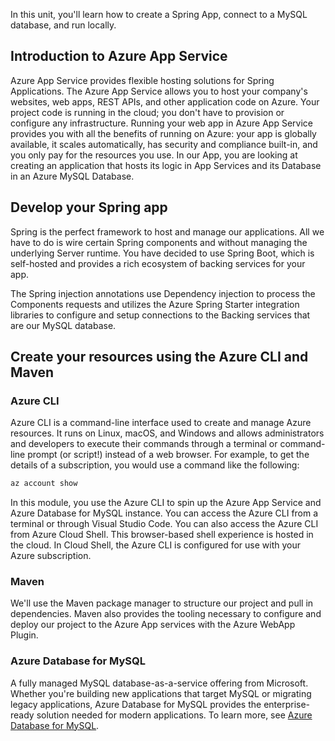 In this unit, you'll learn how to create a Spring App, connect to a MySQL database, and run locally.

## Introduction to Azure App Service

Azure App Service provides flexible hosting solutions for Spring Applications.
The Azure App Service allows you to host your company's websites, web apps, REST APIs, and other application code on Azure. Your project code is running in the cloud; you don't have to provision or configure any infrastructure. Running your web app in Azure App Service provides you with all the benefits of running on Azure: your app is globally available, it scales automatically, has security and compliance built-in, and you only pay for the resources you use.
In our App, you are looking at creating an application that hosts its logic in App Services and its Database in an Azure MySQL Database.

## Develop your Spring app

Spring is the perfect framework to host and manage our applications. All we have to do is wire certain Spring components and without managing the underlying Server runtime.
You have decided to use Spring Boot, which is self-hosted and provides a rich ecosystem of backing services for your app.

The Spring injection annotations use Dependency injection to process the Components requests and utilizes the Azure Spring Starter integration libraries to configure and setup connections to the Backing services that are our MySQL database.

## Create your resources using the Azure CLI and Maven

### Azure CLI

Azure CLI is a command-line interface used to create and manage Azure resources.
It runs on Linux, macOS, and Windows and allows administrators and developers to execute their commands through a terminal or command-line prompt (or script!) instead of a web browser. For example, to get the details of a subscription, you would use a command like the following:

```bash
az account show
```

In this module, you use the Azure CLI to spin up the Azure App Service and Azure Database for MySQL instance. You can access the Azure CLI from a terminal or through Visual Studio Code. You can also access the Azure CLI from Azure Cloud Shell. This browser-based shell experience is hosted in the cloud. In Cloud Shell, the Azure CLI is configured for use with your Azure subscription.

### Maven

We'll use the Maven package manager to structure our project and pull in dependencies. Maven also provides the tooling necessary to configure and deploy our project to the Azure App services with the Azure WebApp Plugin.

### Azure Database for MySQL

A fully managed MySQL database-as-a-service offering from Microsoft. Whether you're building new applications that target MySQL or migrating legacy applications, Azure Database for MySQL provides the enterprise-ready solution needed for modern applications. To learn more, see [Azure Database for MySQL](https://azure.microsoft.com/services/mysql/?azure-portal=true).
